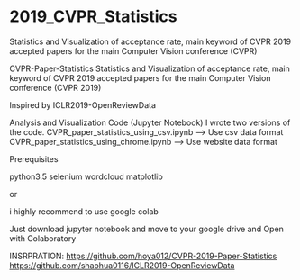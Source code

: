 # 2019_CVPR_Statistics
Statistics and Visualization of acceptance rate, main keyword of CVPR 2019 accepted papers for the main Computer Vision conference (CVPR)

CVPR-Paper-Statistics
Statistics and Visualization of acceptance rate, main keyword of CVPR 2019 accepted papers for the main Computer Vision conference (CVPR 2019)

Inspired by ICLR2019-OpenReviewData

Analysis and Visualization Code (Jupyter Notebook)
I wrote two versions of the code.
CVPR_paper_statistics_using_csv.ipynb --> Use csv data format
CVPR_paper_statistics_using_chrome.ipynb --> Use website data format

Prerequisites

python3.5
selenium
wordcloud
matplotlib

or

i highly recommend to use google colab

Just download jupyter notebook and move to your google drive and Open with Colaboratory


INSRPRATION:
https://github.com/hoya012/CVPR-2019-Paper-Statistics
https://github.com/shaohua0116/ICLR2019-OpenReviewData
